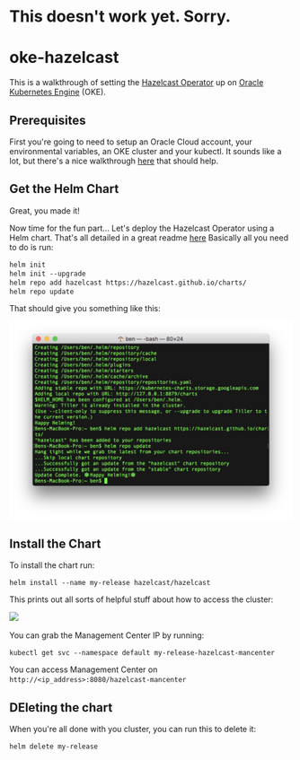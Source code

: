 # This doesn't work yet.  Sorry.

# oke-hazelcast
This is a walkthrough of setting the [Hazelcast Operator](https://github.com/hazelcast/charts) up on [Oracle Kubernetes Engine](https://cloud.oracle.com/containers/kubernetes-engine) (OKE).

## Prerequisites
First you're going to need to setup an Oracle Cloud account, your environmental variables, an OKE cluster and your kubectl.  It sounds like a lot, but there's a nice walkthrough [here](https://github.com/cloud-partners/oke-how-to) that should help.

## Get the Helm Chart
Great, you made it!

Now time for the fun part...  Let's deploy the Hazelcast Operator using a Helm chart.  That's all detailed in a great readme [here](https://github.com/hazelcast/charts) Basically all you need to do is run:

    helm init
    helm init --upgrade
    helm repo add hazelcast https://hazelcast.github.io/charts/
    helm repo update

That should give you something like this:

![](./images/01%20-%20helm%20repo.png)

## Install the Chart
To install the chart run:

    helm install --name my-release hazelcast/hazelcast

This prints out all sorts of helpful stuff about how to access the cluster:

![](./images/01%20-%20helm%20install.png)

You can grab the Management Center IP by running:

    kubectl get svc --namespace default my-release-hazelcast-mancenter

You can access Management Center on `http://<ip_address>:8080/hazelcast-mancenter`

## DEleting the chart
When you're all done with you cluster, you can run this to delete it:

    helm delete my-release

